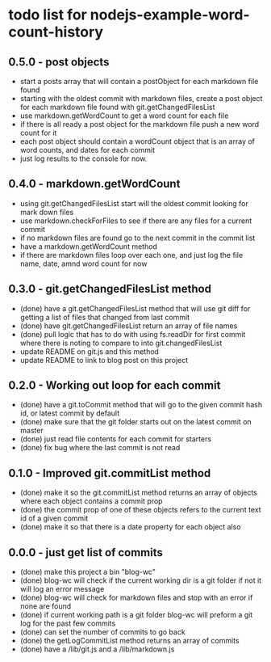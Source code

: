 # todo list for nodejs-example-word-count-history

## 0.5.0 - post objects
* start a posts array that will contain a postObject for each markdown file found
* starting with the oldest commit with markdown files, create a post object for each markdown file found with git.getChangedFilesList
* use markdown.getWordCount to get a word count for each file
* if there is all ready a post object for the markdown file push a new word count for it
* each post object should contain a wordCount object that is an array of word counts, and dates for each commit
* just log results to the console for now.

## 0.4.0 - markdown.getWordCount
* using git.getChangedFilesList start will the oldest commit looking for mark down files
* use markdown.checkForFiles to see if there are any files for a current commit
* if no markdown files are found go to the next commit in the commit list
* have a markdown.getWordCount method
* if there are markdown files loop over each one, and just log the file name, date, amnd word count for now

## 0.3.0 - git.getChangedFilesList method
* (done) have a git.getChangedFilesList method that will use git diff for getting a list of files that changed from last commit
* (done) have git.getChangedFilesList return an array of file names
* (done) pull logic that has to do with using fs.readDir for first commit where there is noting to compare to into git.changedFilesList
* update README on git.js and this method
* update README to link to blog post on this project

## 0.2.0 - Working out loop for each commit
* (done) have a git.toCommit method that will go to the given commit hash id, or latest commit by default
* (done) make sure that the git folder starts out on the latest commit on master
* (done) just read file contents for each commit for starters
* (done) fix bug where the last commit is not read

## 0.1.0 - Improved git.commitList method
* (done) make it so the git.commitList method returns an array of objects where each object contains a commit prop
* (done) the commit prop of one of these objects refers to the current text id of a given commit
* (done) make it so that there is a date property for each object also

## 0.0.0 - just get list of commits
* (done) make this project a bin "blog-wc"
* (done) blog-wc will check if the current working dir is a git folder if not it will log an error message
* (done) blog-wc will check for markdown files and stop with an error if none are found
* (done) if current working path is a git folder blog-wc will preform a git log for the past few commits
* (done) can set the number of commits to go back
* (done) the getLogCommitList method returns an array of commits
* (done) have a /lib/git.js and a /lib/markdown.js